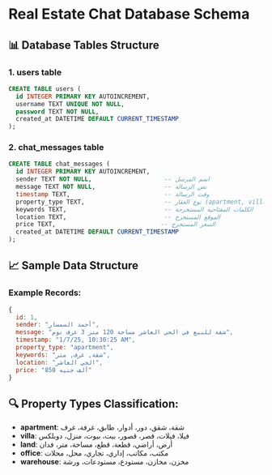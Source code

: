 # Real Estate Chat Database Schema

## 📊 Database Tables Structure

### 1. **users** table
```sql
CREATE TABLE users (
  id INTEGER PRIMARY KEY AUTOINCREMENT,
  username TEXT UNIQUE NOT NULL,
  password TEXT NOT NULL,
  created_at DATETIME DEFAULT CURRENT_TIMESTAMP
);
```

### 2. **chat_messages** table
```sql
CREATE TABLE chat_messages (
  id INTEGER PRIMARY KEY AUTOINCREMENT,
  sender TEXT NOT NULL,                    -- اسم المرسل
  message TEXT NOT NULL,                   -- نص الرسالة
  timestamp TEXT,                          -- وقت الرسالة
  property_type TEXT,                      -- نوع العقار (apartment, villa, land, office, warehouse)
  keywords TEXT,                           -- الكلمات المفتاحية المستخرجة
  location TEXT,                           -- الموقع المستخرج
  price TEXT,                             -- السعر المستخرج
  created_at DATETIME DEFAULT CURRENT_TIMESTAMP
);
```

## 📈 Sample Data Structure

### Example Records:
```javascript
{
  id: 1,
  sender: "أحمد السمسار",
  message: "شقة للبيع في الحي العاشر مساحة 120 متر 3 غرف نوم",
  timestamp: "1/7/25, 10:30:25 AM",
  property_type: "apartment",
  keywords: "شقة, غرف, متر",
  location: "الحي العاشر", 
  price: "850 ألف جنيه"
}
```

## 🔍 Property Types Classification:
- **apartment**: شقة، شقق، دور، أدوار، طابق، غرفة، غرف
- **villa**: فيلا، فيلات، قصر، قصور، بيت، بيوت، منزل، دوبلكس
- **land**: أرض، أراضي، قطعة، قطع، مساحة، متر، فدان
- **office**: مكتب، مكاتب، إداري، تجاري، محل، محلات
- **warehouse**: مخزن، مخازن، مستودع، مستودعات، ورشة
